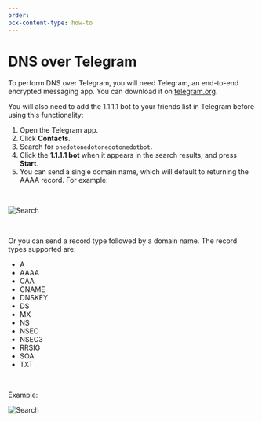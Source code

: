```yaml
---
order:
pcx-content-type: how-to
---
```


# DNS over Telegram

To perform DNS over Telegram, you will need Telegram, an end-to-end encrypted messaging app. You can download it on [telegram.org](https://telegram.org/).

You will also need to add the 1.1.1.1 bot to your friends list in Telegram before using this functionality:

1. Open the Telegram app.
1. Click **Contacts**.
1. Search for `onedotonedotonedotonedotbot`.
1. Click the **1.1.1.1 bot** when it appears in the search results, and press **Start**.
1. You can send a single domain name, which will default to returning the AAAA record. For example:

<br />

<div class="medium-img">

![Search](/1.1.1.1/static/example-com.png)

</div>

<br />

Or you can send a record type followed by a domain name. The record types supported are:

- A
- AAAA
- CAA
- CNAME
- DNSKEY
- DS
- MX
- NS
- NSEC
- NSEC3
- RRSIG
- SOA
- TXT

<br />

Example:

<div class="medium-img">

![Search](/1.1.1.1/static/aaaa-example-com.png)

</div>
